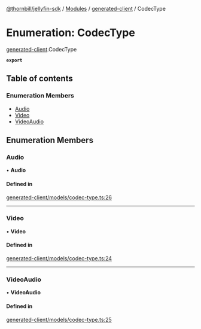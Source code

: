 [@thornbill/jellyfin-sdk](../README.md) / [Modules](../modules.md) / [generated-client](../modules/generated_client.md) / CodecType

# Enumeration: CodecType

[generated-client](../modules/generated_client.md).CodecType

**`export`**

## Table of contents

### Enumeration Members

- [Audio](generated_client.CodecType.md#audio)
- [Video](generated_client.CodecType.md#video)
- [VideoAudio](generated_client.CodecType.md#videoaudio)

## Enumeration Members

### Audio

• **Audio**

#### Defined in

[generated-client/models/codec-type.ts:26](https://github.com/jellyfin/jellyfin-sdk-typescript/blob/7402732/src/generated-client/models/codec-type.ts#L26)

___

### Video

• **Video**

#### Defined in

[generated-client/models/codec-type.ts:24](https://github.com/jellyfin/jellyfin-sdk-typescript/blob/7402732/src/generated-client/models/codec-type.ts#L24)

___

### VideoAudio

• **VideoAudio**

#### Defined in

[generated-client/models/codec-type.ts:25](https://github.com/jellyfin/jellyfin-sdk-typescript/blob/7402732/src/generated-client/models/codec-type.ts#L25)
